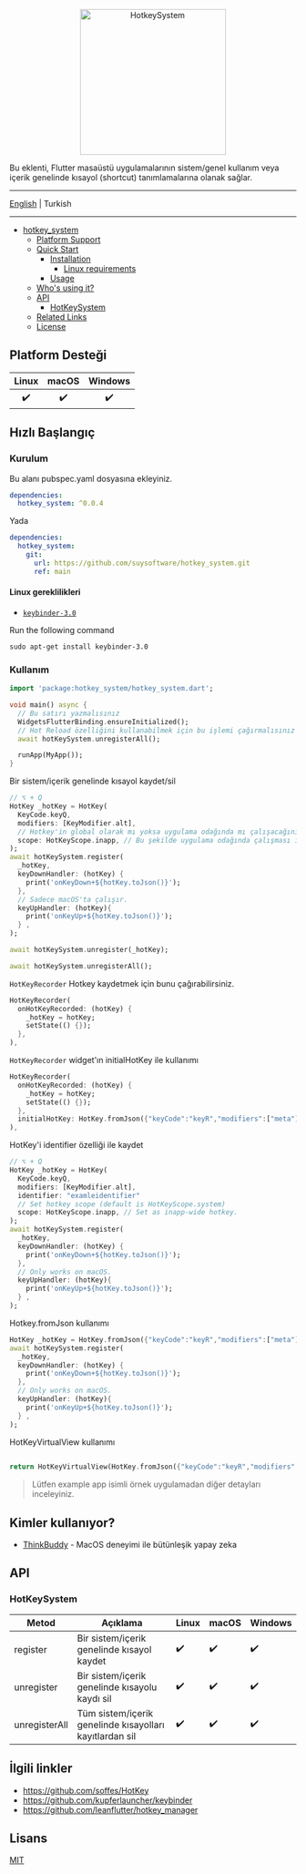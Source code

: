 <p align="center">
<img src="https://firebasestorage.googleapis.com/v0/b/think-buddy.appspot.com/o/default_files%2Fhs_logo.png?alt=media&token=76ffec3d-0d9b-460b-8e62-f5fbec586989" height="256" alt="HotkeySystem" />
</p>




Bu eklenti, Flutter masaüstü uygulamalarının sistem/genel kullanım veya içerik genelinde kısayol (shortcut) tanımlamalarına olanak sağlar.

---

[English](./README.md) | Turkish

---

<!-- START doctoc generated TOC please keep comment here to allow auto update -->
<!-- DON'T EDIT THIS SECTION, INSTEAD RE-RUN doctoc TO UPDATE -->

- [hotkey_system](#hotkey_system)
  - [Platform Support](#platform-support)
  - [Quick Start](#quick-start)
    - [Installation](#installation)
      - [Linux requirements](#linux-requirements)
    - [Usage](#usage)
  - [Who's using it?](#whos-using-it)
  - [API](#api)
    - [HotKeySystem](#hotkeysystem)
  - [Related Links](#related-links)
  - [License](#license)

<!-- END doctoc generated TOC please keep comment here to allow auto update -->

## Platform Desteği

| Linux | macOS | Windows |
| :---: | :---: | :-----: |
|   ✔️   |   ✔️   |    ✔️    |

## Hızlı Başlangıç

### Kurulum

Bu alanı pubspec.yaml dosyasına ekleyiniz.

```yaml
dependencies:
  hotkey_system: ^0.0.4
```

Yada

```yaml
dependencies:
  hotkey_system:
    git:
      url: https://github.com/suysoftware/hotkey_system.git
      ref: main
```
#### Linux gereklilikleri

- [`keybinder-3.0`](https://github.com/kupferlauncher/keybinder)

Run the following command

```
sudo apt-get install keybinder-3.0
```


### Kullanım

```dart
import 'package:hotkey_system/hotkey_system.dart';

void main() async {
  // Bu satırı yazmalısınız
  WidgetsFlutterBinding.ensureInitialized();
  // Hot Reload özelliğini kullanabilmek için bu işlemi çağırmalısınız
  await hotKeySystem.unregisterAll();

  runApp(MyApp());
}
```

Bir sistem/içerik genelinde kısayol kaydet/sil

```dart
// ⌥ + Q
HotKey _hotKey = HotKey(
  KeyCode.keyQ,
  modifiers: [KeyModifier.alt],
  // Hotkey'in global olarak mı yoksa uygulama odağında mı çalışacağını ayarla (default is HotKeyScope.system)
  scope: HotKeyScope.inapp, // Bu şekilde uygulama odağında çalışması için ayarlayabilirsiniz.
);
await hotKeySystem.register(
  _hotKey,
  keyDownHandler: (hotKey) {
    print('onKeyDown+${hotKey.toJson()}');
  },
  // Sadece macOS'ta çalışır.
  keyUpHandler: (hotKey){
    print('onKeyUp+${hotKey.toJson()}');
  } ,
);

await hotKeySystem.unregister(_hotKey);

await hotKeySystem.unregisterAll();
```

`HotKeyRecorder` Hotkey kaydetmek için bunu çağırabilirsiniz.

```dart
HotKeyRecorder(
  onHotKeyRecorded: (hotKey) {
    _hotKey = hotKey;
    setState(() {});
  },
),
```

`HotKeyRecorder` widget'ın initialHotKey ile kullanımı

```dart
HotKeyRecorder(
  onHotKeyRecorded: (hotKey) {
    _hotKey = hotKey;
    setState(() {});
  },
  initialHotKey: HotKey.fromJson({"keyCode":"keyR","modifiers":["meta"],"identifier":"fdf8484b-5249-42bb-b473-d99bfb7bb3e8","scope":"system"})
),
```

HotKey'i identifier özelliği ile kaydet

```dart
// ⌥ + Q
HotKey _hotKey = HotKey(
  KeyCode.keyQ,
  modifiers: [KeyModifier.alt],
  identifier: "examleidentifier"
  // Set hotkey scope (default is HotKeyScope.system)
  scope: HotKeyScope.inapp, // Set as inapp-wide hotkey.
);
await hotKeySystem.register(
  _hotKey,
  keyDownHandler: (hotKey) {
    print('onKeyDown+${hotKey.toJson()}');
  },
  // Only works on macOS.
  keyUpHandler: (hotKey){
    print('onKeyUp+${hotKey.toJson()}');
  } ,
);

```
Hotkey.fromJson kullanımı

```dart
HotKey _hotKey = HotKey.fromJson({"keyCode":"keyR","modifiers":["meta"],"identifier":"fdf8484b-5249-42bb-b473-d99bfb7bb3e8","scope":"system"})
await hotKeySystem.register(
  _hotKey,
  keyDownHandler: (hotKey) {
    print('onKeyDown+${hotKey.toJson()}');
  },
  // Only works on macOS.
  keyUpHandler: (hotKey){
    print('onKeyUp+${hotKey.toJson()}');
  } ,
);

```

HotKeyVirtualView kullanımı

```dart
 
return HotKeyVirtualView(HotKey.fromJson({"keyCode":"keyR","modifiers":["meta"],"identifier":"fdf8484b-5249-42bb-b473-d99bfb7bb3e8","scope":"system"}));

```

> Lütfen example app isimli örnek uygulamadan diğer detayları inceleyiniz.

## Kimler kullanıyor?

- [ThinkBuddy](https://thinkbuddy.ai) - MacOS deneyimi ile bütünleşik yapay zeka

## API

### HotKeySystem

| Metod         | Açıklama                                                | Linux | macOS | Windows |
| ------------- | ------------------------------------------------------- | ----- | ----- | ------- |
| register      | Bir sistem/içerik genelinde kısayol kaydet              | ✔️     | ✔️     | ✔️       |
| unregister    | Bir sistem/içerik genelinde kısayolu kaydı sil          | ✔️     | ✔️     | ✔️       |
| unregisterAll | Tüm sistem/içerik genelinde kısayolları kayıtlardan sil | ✔️     | ✔️     | ✔️       |

## İlgili linkler

- https://github.com/soffes/HotKey
- https://github.com/kupferlauncher/keybinder
- https://github.com/leanflutter/hotkey_manager

## Lisans

[MIT](./LICENSE)